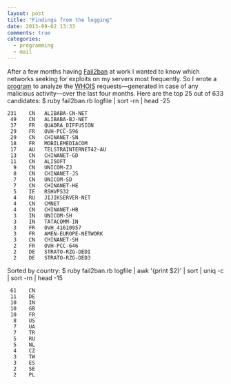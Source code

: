 ```yaml
---
layout: post
title: "Findings from the logging"
date: 2013-09-02 13:33
comments: true
categories:
  - programming
  - mail
---
```

After a few months having [Fail2ban][fail2ban] at work
I wanted to know which networks seeking for exploits on my servers most frequently.
So I wrote a [program][program] to analyze the [WHOIS][whois]
requests—generated in case of any malicious activity—over
the last four months. Here are the top 25 out of 633 candidates:
    $ ruby fail2ban.rb logfile | sort -rn | head -25

    231	   CN	ALIBABA-CN-NET
     49	   CN	ALIBABA-BJ-NET
     37	   FR	QUADRA_DIFFUSION
     29	   FR	OVH-PCC-596
     29	   CN	CHINANET-SN
     18	   FR	MOBILEMEDIACOM
     17	   AU	TELSTRAINTERNET42-AU
     13	   CN	CHINANET-GD
     11	   CN	ALISOFT
      9	   CN	UNICOM-ZJ
      8	   CN	CHINANET-JS
      7	   CN	UNICOM-SD
      7	   CN	CHINANET-HE
      5	   IE	RSHVPS32
      4	   RU	JIJIKSERVER-NET
      4	   CN	CMNET
      4	   CN	CHINANET-HB
      3	   IN	UNICOM-SH
      3	   IN	TATACOMM-IN
      3	   FR	OVH_41610957
      3	   FR	AMEN-EUROPE-NETWORK
      3	   CN	CHINANET-SH
      2	   FR	OVH-PCC-646
      2    DE	STRATO-RZG-DEDI
      2	   DE	STRATO-RZG-DED3

Sorted by country:
    $ ruby fail2ban.rb logfile | awk '{print $2}' | sort | uniq -c | sort -rn | head -15

     61    CN
     11    DE
     10    IN
     10    GB
     10    FR
      8    US
      7    UA
      7    TR
      5    RU
      5    NL
      4    CZ
      3    TW
      3    ES
      2    SE
      2    PL

[fail2ban]: http://www.fail2ban.org
[program]: https://gist.github.com/elektret/6407615
[whois]: http://en.wikipedia.org/wiki/Whois
